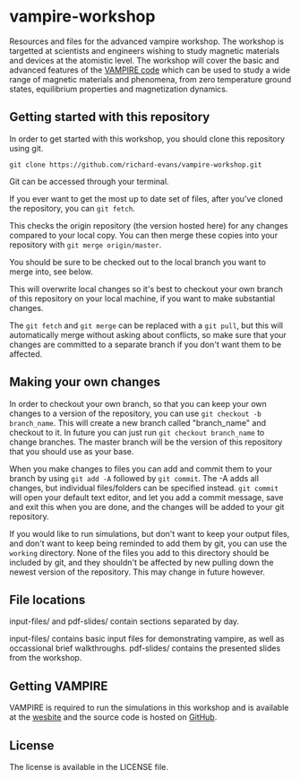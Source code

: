# vampire-workshop
Resources and files for the advanced vampire workshop. The workshop is targetted at scientists and engineers wishing to study magnetic materials and devices at the atomistic level. The workshop will cover the basic and advanced features of the [VAMPIRE code](https://vampire.york.ac.uk/) which can be used to study a wide range of magnetic materials and phenomena, from zero temperature ground states, equilibrium properties and magnetization dynamics.

## Getting started with this repository
In order to get started with this workshop, you should clone this repository using git.

`git clone https://github.com/richard-evans/vampire-workshop.git`

Git can be accessed through your terminal.

If you ever want to get the most up to date set of files, after you've cloned the repository, you can
`git fetch`.

This checks the origin repository (the version hosted here) for any changes compared to your local copy. You can then merge these copies into your repository with 
`git merge origin/master`. 

You should be sure to be checked out to the local branch you want to merge into, see below. 

This will overwrite local changes so it's best to checkout your own branch of this repository on your local machine, if you want to make substantial changes.

The `git fetch` and `git merge` can be replaced with a `git pull`, but this will automatically merge without asking about conflicts, so make sure that your changes are committed to a separate branch if you don't want them to be affected.  

## Making your own changes
In order to checkout your own branch, so that you can keep your own changes to a version of the repository, you can use
`git checkout -b branch_name`. This will create a new branch called "branch\_name" and checkout to it. In future you can just run 
`git checkout branch_name` to change branches.
The master branch will be the version of this repository that you should use as your base. 

When you make changes to files you can add and commit them to your branch by using `git add -A` followed by `git commit`. The -A adds all changes, but individual files/folders can be specified instead. `git commit` will open your default text editor, and let you add a commit message, save and exit this when you are done, and the changes will be added to your git repository. 

If you would like to run simulations, but don't want to keep your output files, and don't want to keep being reminded to add them by git, you can use the `working` directory. None of the files you add to this directory should be included by git, and they shouldn't be affected by new pulling down the newest version of the repository. This may change in future however.

## File locations
input-files/ and pdf-slides/ contain sections separated by day.

input-files/ contains basic input files for demonstrating vampire, as well as occassional brief walkthroughs. pdf-slides/ contains the presented slides from the workshop.

## Getting VAMPIRE
VAMPIRE is required to run the simulations in this workshop and is available at the [wesbite](https://vampire.york.ac.uk/) and the source code is hosted on [GitHub](https://github.com/richard-evans/vampire).

## License
The license is available in the LICENSE file. 
